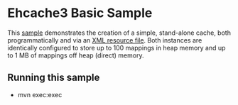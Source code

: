 # Ehcache3 Basic Sample

This [sample](src/main/java/org/ehcache/sample/Basic.java) demonstrates the creation of a simple, stand-alone cache, both programmatically and via an [XML resource file](src/main/resources/ehcache.xml). Both instances are identically configured to store up to 100 mappings in heap memory and up to 1 MB of mappings off heap (direct) memory.

## Running this sample

  - mvn exec:exec
